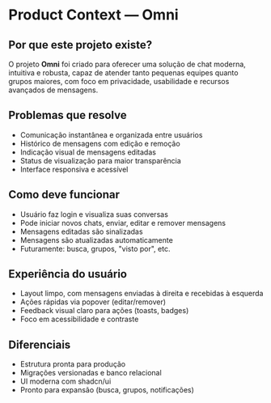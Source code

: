 # Product Context — Omni

## Por que este projeto existe?
O projeto **Omni** foi criado para oferecer uma solução de chat moderna, intuitiva e robusta, capaz de atender tanto pequenas equipes quanto grupos maiores, com foco em privacidade, usabilidade e recursos avançados de mensagens.

## Problemas que resolve
- Comunicação instantânea e organizada entre usuários
- Histórico de mensagens com edição e remoção
- Indicação visual de mensagens editadas
- Status de visualização para maior transparência
- Interface responsiva e acessível

## Como deve funcionar
- Usuário faz login e visualiza suas conversas
- Pode iniciar novos chats, enviar, editar e remover mensagens
- Mensagens editadas são sinalizadas
- Mensagens são atualizadas automaticamente
- Futuramente: busca, grupos, "visto por", etc.

## Experiência do usuário
- Layout limpo, com mensagens enviadas à direita e recebidas à esquerda
- Ações rápidas via popover (editar/remover)
- Feedback visual claro para ações (toasts, badges)
- Foco em acessibilidade e contraste

## Diferenciais
- Estrutura pronta para produção
- Migrações versionadas e banco relacional
- UI moderna com shadcn/ui
- Pronto para expansão (busca, grupos, notificações) 